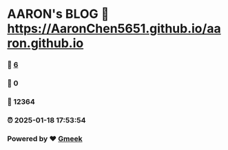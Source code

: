 # AARON's BLOG :link: https://AaronChen5651.github.io/aaron.github.io 
### :page_facing_up: [6](https://AaronChen5651.github.io/aaron.github.io/tag.html) 
### :speech_balloon: 0 
### :hibiscus: 12364 
### :alarm_clock: 2025-01-18 17:53:54 
### Powered by :heart: [Gmeek](https://github.com/Meekdai/Gmeek)

